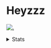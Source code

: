 # Heyzzz  

[![.](https://skillicons.dev/icons?i=js,java)](https://skillicons.dev)  

<details>
<summary>Stats</summary
<!--START_SECTION:waka-->

```txt
JavaScript   6 hrs 32 mins   ██████████▒░░░░░░░░░░░░░░   41.17 %
Java         3 hrs 37 mins   █████▓░░░░░░░░░░░░░░░░░░░   22.80 %
CSS          2 hrs 40 mins   ████▒░░░░░░░░░░░░░░░░░░░░   16.89 %
TypeScript   2 hrs 28 mins   ████░░░░░░░░░░░░░░░░░░░░░   15.60 %
JSON         21 mins         ▓░░░░░░░░░░░░░░░░░░░░░░░░   02.30 %
```

<!--END_SECTION:waka-->
</details>
